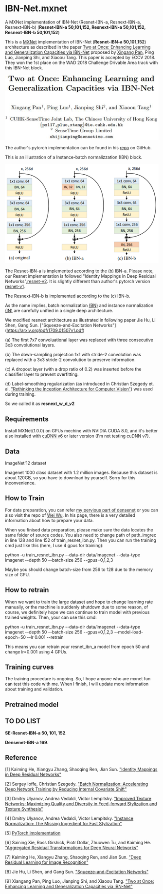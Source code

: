 # IBN-Net.mxnet
A MXNet implementation of IBN-Net (Resnet-IBN-a, Resnext-IBN-a, Resnext-IBN-b)
(**Resnet-IBN-a 50,101,152, Resnext-IBN-a 50,101,152, Resnext-IBN-b 50,101,152**)

This is a [MXNet](http://mxnet.io/) implementation of IBN-Net (**Resnet-IBN-a 50,101,152**) architecture as described in the paper [Two at Once: Enhancing Learning and Generalization Capacities via IBN-Net](https://arxiv.org/pdf/1807.09441.pdf) proposed by [Xingang Pan](https://github.com/XingangPan), Ping Luo, Jianping Shi, and Xiaoou Tang. This paper is accepted by ECCV 2018. They won the 1st place on the WAD 2018 Challenge Drivable Area track with this IBN-Net block.

![](paper_title.jpg)

The author's pytorch implementation can be found in his [repo](https://github.com/XingangPan/IBN-Net) on GitHub.

This is an illustration of a Instance-batch normalizzation (IBN) block.

![](IBN_block.png) 

The Resnet-IBN-a is implemented according to the (b) IBN-a. Please note, our Resnet implementation is followed "Identity Mappings in Deep Residual Networks",[resnet-v2](https://arxiv.org/abs/1603.05027v3). It is slightly different than author's pytorch version [resnet-v1](https://arxiv.org/abs/1512.03385v1).

The Resnext-IBN-b is implemented according to the (c) IBN-b.

As the name implies, batch normalization [(BN)](https://arxiv.org/abs/1502.03167v3) and instance normalization [(IN)](https://arxiv.org/abs/1701.02096v2) are carefully unified in a single deep architecture.

We modified resnext architecture as illustrated in following paper
Jie Hu, Li Shen, Gang Sun. ["Squeeze-and-Excitation Networks"] (https://arxiv.org/pdf/1709.01507v1.pdf)

(a) The first 7x7 convoluational layer was replaced with three consecutive 3x3 convolutional layers.

(b) The down-sampling projection 1x1 with stride-2 convolution was replaced with a 3x3 stride-2 convolution to preserve information.

(c) A dropout layer (with a drop ratio of 0.2) was inserted before the classifier layer to prevent overfitting.

(d) Label-smoothing regularization (as introduced in Christian Szegedy et. al. ["Rethinking the Inception Architecture for Computer Vision"](https://arxiv.org/pdf/1512.00567v3.pdf)) was used during training.

So we called it as **resnext_w_d_v2**

## Requirements

Install MXNet(1.0.0) on GPUs mechine with NVIDIA CUDA 8.0, and it's better also installed with [cuDNN v6](https://developer.nvidia.com/cudnn) or later version (I'm not testing cuDNN v7).


## Data

ImageNet'12 dataset

Imagenet 1000 class dataset with 1.2 million images. Because this dataset is about 120GB, so you have to download by yourself. Sorry for this inconvenience.

## How to Train

For data preparation, you can refer [my pervious part of densenet](https://github.com/bruinxiong/densenet.mxnet) or you can also visit the repo of [Wei Wu](https://github.com/tornadomeet/ResNet). In his page, there is a very detailed information about how to prepare your data. 

When you finised data preparation, please make sure the data locates the same folder of source codes. You also need to change path of path_imgrec in line 128 and line 152 of train_resnet_ibn.py. Then you can run the training cmd just like this (here, I use 4 gpus for training):

python -u train_resnet_ibn.py --data-dir data/imagenet --data-type imagenet --depth 50 --batch-size 256 --gpus=0,1,2,3

Maybe you should change batch-size from 256 to 128 due to the memory size of GPU.

## How to retrain

When we want to train the large dataset and hope to change learning rate manually, or the machine is suddenly shutdown due to some reason, of course, we definitely hope we can continue to train model with previous trained weights. Then, your can use this cmd:

python -u train_resnet_ibn.py --data-dir data/imagenet --data-type imagenet --depth 50 --batch-size 256 --gpus=0,1,2,3 --model-load-epoch=50 --lr 0.001 --retrain

This means you can retrain your resnet_ibn_a model from epoch 50 and change lr=0.001 using 4 GPUs.

## Training curves

The training procedure is ongoing. So, I hope anyone who are mxnet fun can test this code with me. When I finish, I will update more information about training and validation.

## Pretrained model

## TO DO LIST

**SE-Resnet-IBN-a 50, 101, 152**.

**Densenet-IBN-a 169**.

## Reference

[1]  Kaiming He, Xiangyu Zhang, Shaoqing Ren, Jian Sun. ["Identity Mappings in Deep Residual Networks"](https://arxiv.org/abs/1603.05027v3)

[2]  Sergey Ioffe, Christian Szegedy. ["Batch Normalization: Accelerating Deep Network Training by Reducing Internal Covariate Shift"](https://arxiv.org/abs/1502.03167v3)

[3]  Dmitry Ulyanov, Andrea Vedaldi, Victor Lempitsky. ["Improved Texture Networks: Maximizing Quality and Diversity in Feed-forward Stylization and Texture Synthesis"](https://arxiv.org/abs/1701.02096v2)

[4]  Dmitry Ulyanov, Andrea Vedaldi, Victor Lempitsky. ["Instance Normalization: The Missing Ingredient for Fast Stylization"](https://arxiv.org/abs/1607.08022v3)

[5] [PyTorch implementation](https://github.com/XingangPan/IBN-Net/blob/master/models/imagenet/resnet_ibn_a.py)

[6]  Saining Xie, Ross Girshick, Piotr Dollar, Zhuowen Tu, and Kaiming He. ["Aggregated Residual Transformations for Deep Neural Networks"](https://arxiv.org/pdf/1611.05431v2.pdf)

[7]  Kaiming He, Xiangyu Zhang, Shaoqing Ren, and Jian Sun. ["Deep Residual Learning for Image Recognition"](https://arxiv.org/pdf/1512.03385v1.pdf)

[8]  Jie Hu, Li Shen, and Gang Sun. ["Squeeze-and-Excitation Networks"](https://arxiv.org/pdf/1709.01507.pdf)

[9]  Xiangang Pan, Ping Luo, Jianping Shi, and Xiaoou Tang. ["Two at Once: Enhancing Learning and Generalization Capacities via IBN-Net"](https://arxiv.org/pdf/1807.09441.pdf)
